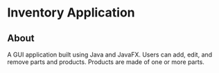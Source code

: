 <h1> Inventory Application</h1>
<h2>About</h2>
<p>
  A GUI application built using Java and JavaFX. Users can add, edit, and remove parts and products.
  Products are made of one or more parts.
</p>
